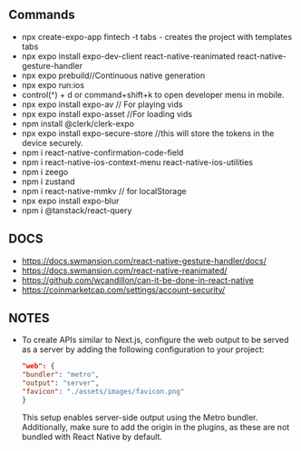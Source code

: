 ## Commands
- npx create-expo-app fintech -t tabs - creates the project with templates tabs
- npx expo install expo-dev-client react-native-reanimated react-native-gesture-handler
- npx expo prebuild//Continuous native generation
- npx expo run:ios
- control(^) + d or command+shift+k to open developer menu in mobile.
- npx expo install expo-av // For playing vids
- npx expo install expo-asset //For loading vids
- npm install @clerk/clerk-expo
- npx expo install expo-secure-store //this will store the tokens in the device securely.
- npm i react-native-confirmation-code-field
- npm i react-native-ios-context-menu react-native-ios-utilities
- npm i zeego
- npm i zustand
- npm i react-native-mmkv // for localStorage
- npx expo install expo-blur
- npm i @tanstack/react-query

## DOCS
- https://docs.swmansion.com/react-native-gesture-handler/docs/
- https://docs.swmansion.com/react-native-reanimated/
- https://github.com/wcandillon/can-it-be-done-in-react-native
- https://coinmarketcap.com/settings/account-security/ 

## NOTES 

- To create APIs similar to Next.js, configure the web output to be served as a server by adding the following configuration to your project:

    ```json
    "web": {
    "bundler": "metro",
    "output": "server",
    "favicon": "./assets/images/favicon.png"
    }
    ```

    This setup enables server-side output using the Metro bundler. Additionally, make sure to add the origin in the plugins, as these are not bundled with React Native by default.